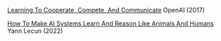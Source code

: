 
[Learning To Cooperate, Compete, And Communicate](https://openai.com/research/learning-to-cooperate-compete-and-communicate)
OpenAI (2017)

[How To Make AI Systems Learn And Reason Like Animals And Humans](https://ai.meta.com/blog/yann-lecun-advances-in-ai-research/)
Yann Lecun (2022)
